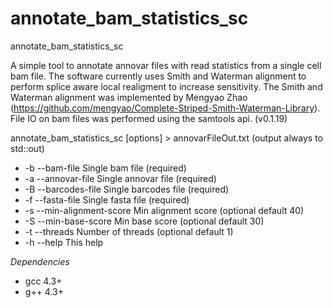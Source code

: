 # annotate_bam_statistics_sc

annotate_bam_statistics_sc

A simple tool to annotate annovar files with read statistics from a single cell bam file. The software currently uses Smith and Waterman alignment to perform splice aware local realigment to increase sensitivity. The Smith and Waterman alignment was implemented by Mengyao Zhao (https://github.com/mengyao/Complete-Striped-Smith-Waterman-Library). File IO on bam files was performed using the samtools api. (v0.1.19) 

annotate_bam_statistics_sc [options] > annovarFileOut.txt (output always to std::out)

- -b --bam-file <text>           Single bam file (required)
- -a --annovar-file <text>       Single annovar file (required)
- -B --barcodes-file <text>      Single barcodes file (required)
- -f --fasta-file <text>         Single fasta file (required)
- -s --min-alignment-score <int> Min alignment score (optional default 40)
- -S --min-base-score <int>      Min base score (optional default 30)
- -t --threads <int>             Number of threads (optional default 1)
- -h --help <void>               This help


*Dependencies*
 - gcc 4.3+
 - g++ 4.3+


